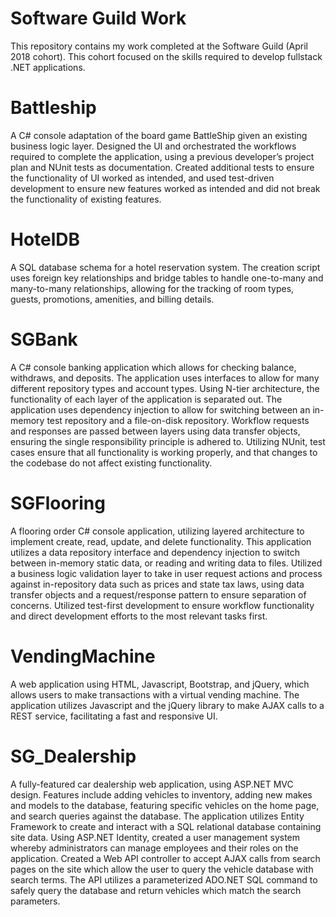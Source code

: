 # Software Guild Work
This repository contains my work completed at the Software Guild (April 2018 cohort). This cohort focused on the skills required to develop fullstack .NET applications.

# Battleship

A C# console adaptation of the board game BattleShip given an existing business logic layer.  Designed the UI and orchestrated the workflows required to complete the application, using a previous developer’s project plan and NUnit tests as documentation. Created additional tests to ensure the functionality of UI worked as intended, and used test-driven development to ensure new features worked as intended and did not break the functionality of existing features.

# HotelDB

A SQL database schema for a hotel reservation system. The creation script uses foreign key relationships and bridge tables to handle one-to-many and many-to-many relationships, allowing for the tracking of room types, guests, promotions, amenities, and billing details.

# SGBank

A C# console banking application which allows for checking balance, withdraws, and deposits. The application uses interfaces to allow for many different repository types and account types. Using N-tier architecture, the functionality of each layer of the application is separated out. The application uses dependency injection to allow for switching between an in-memory test repository and a file-on-disk repository. Workflow requests and responses are passed between layers using data transfer objects, ensuring the single responsibility principle is adhered to. Utilizing NUnit, test cases ensure that all functionality is working properly, and that changes to the codebase do not affect existing functionality.

# SGFlooring

A flooring order C# console application, utilizing layered architecture to implement create, read, update, and delete functionality. This application utilizes a data repository interface and dependency injection to switch between in-memory static data, or reading and writing data to files. Utilized a business logic validation layer to take in user request actions and process against in-repository data such as prices and state tax laws, using data transfer objects and a request/response pattern to ensure separation of concerns.  Utilized test-first development to ensure workflow functionality and direct development efforts to the most relevant tasks first.

# VendingMachine

A web application using HTML, Javascript, Bootstrap, and jQuery, which allows users to make transactions with a virtual vending machine. The application utilizes Javascript and the jQuery library to make AJAX calls to a REST service, facilitating a fast and responsive UI. 

# SG_Dealership

A fully-featured car dealership web application, using ASP.NET MVC design. Features include adding vehicles to inventory, adding new makes and models to the database, featuring specific vehicles on the home page, and search queries against the database. The application utilizes Entity Framework to create and interact with a SQL relational database containing site data. Using ASP.NET Identity, created a user management system whereby administrators can manage employees and their roles on the application. Created a Web API controller to accept AJAX calls from search pages on the site which allow the user to query the vehicle database with search terms. The API utilizes a parameterized ADO.NET SQL command to safely query the database and return vehicles which match the search parameters.
